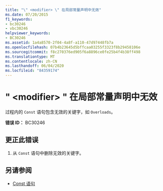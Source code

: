 ```yaml
---
title: "\" <modifier> \" 在局部常量声明中无效"
ms.date: 07/20/2015
f1_keywords:
- bc30246
- vbc30246
helpviewer_keywords:
- BC30246
ms.assetid: 1a4a8570-2f04-4a8f-a110-47d97448fb7a
ms.openlocfilehash: 07b4b23645d5bffcaa03255f3323f8b29458106e
ms.sourcegitcommit: f8c270376ed905f6a8896ce0fe25b4f4b38ff498
ms.translationtype: MT
ms.contentlocale: zh-CN
ms.lasthandoff: 06/04/2020
ms.locfileid: "84359174"
---
```

# <a name="modifier-is-not-valid-on-a-local-constant-declaration"></a>" \<modifier> " 在局部常量声明中无效
过程内的 `Const` 语句包含无效的关键字，如 `Overloads`。  
  
 **错误 ID：** BC30246  
  
## <a name="to-correct-this-error"></a>更正此错误  
  
1. 从 `Const` 语句中删除无效的关键字。  
  
## <a name="see-also"></a>另请参阅

- [Const 语句](../language-reference/statements/const-statement.md)

